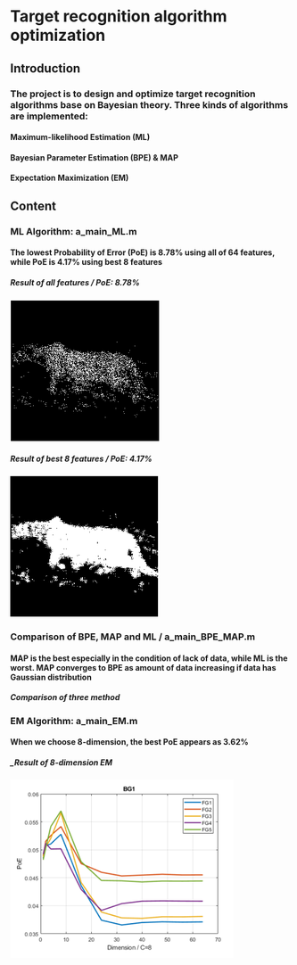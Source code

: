 # Target recognition algorithm optimization
## Introduction
### The project is to design and optimize target recognition algorithms base on Bayesian theory. Three kinds of algorithms are implemented:
#### Maximum-likelihood Estimation (ML)
#### Bayesian Parameter Estimation (BPE) & MAP 
#### Expectation Maximization (EM)
## Content
### ML Algorithm: a_main_ML.m
#### The lowest Probability of Error (PoE) is 8.78% using all of 64 features, while PoE is 4.17% using best 8 features
##### _Result of all features / PoE: 8.78%_
#### ![Result of all features](https://github.com/ZHM420/Target-recognition-algorithm-optimization/blob/master/ML_64.png)
##### _Result of best 8 features / PoE: 4.17%_
#### ![Result of best 8 features](https://github.com/ZHM420/Target-recognition-algorithm-optimization/blob/master/ML_best.png)
### Comparison of BPE, MAP and ML / a_main_BPE_MAP.m
#### MAP is the best especially in the condition of lack of data, while ML is the worst. MAP converges to BPE as amount of data increasing if data has Gaussian distribution
##### _Comparison of three method_

### EM Algorithm: a_main_EM.m
#### When we choose 8-dimension, the best PoE appears as 3.62%
##### _Result of 8-dimension EM
#### ![figure](https://github.com/ZHM420/Target-recognition-algorithm-optimization/blob/master/EM_8.PNG)
